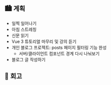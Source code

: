 ## 🏙️ 계획

- 일찍 일어나기
- 아침 스트레칭
- 신문 읽기
- Vue 3 튜토리얼 마무리 및 강의 듣기
- 개인 블로그 프로젝트: posts 페이지 필터링 기능 완성
  - 서버/클라이언트 컴포넌트 경계 다시 나눠보기
- 블로그 글 작성하기

## 🌆 회고
